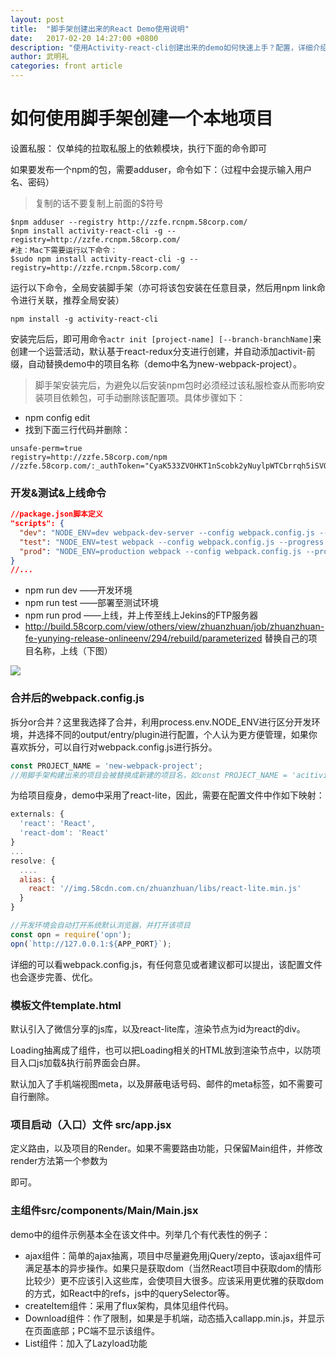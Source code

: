 ```yaml
---
layout: post
title:  "脚手架创建出来的React Demo使用说明"
date:   2017-02-20 14:27:00 +0800
description: "使用Activity-react-cli创建出来的demo如何快速上手？配置，详细介绍一下本Demo架构以及使用说明"
author: 武明礼
categories: front article
---
```


# 如何使用脚手架创建一个本地项目

设置私服：
仅单纯的拉取私服上的依赖模块，执行下面的命令即可


如果要发布一个npm的包，需要adduser，命令如下：（过程中会提示输入用户名、密码）

> 复制的话不要复制上前面的$符号

```shell
$npm adduser --registry http://zzfe.rcnpm.58corp.com/
$npm install activity-react-cli -g --registry=http://zzfe.rcnpm.58corp.com/
#注：Mac下需要运行以下命令：
$sudo npm install activity-react-cli -g --registry=http://zzfe.rcnpm.58corp.com/
```

运行以下命令，全局安装脚手架（亦可将该包安装在任意目录，然后用npm link命令进行关联，推荐全局安装）

```code
npm install -g activity-react-cli
```

安装完后后，即可用命令`actr init [project-name] [--branch-branchName]`来创建一个运营活动，默认基于react-redux分支进行创建，并自动添加activit-前缀，自动替换demo中的项目名称（demo中名为new-webpack-project）。

> 脚手架安装完后，为避免以后安装npm包时必须经过该私服检查从而影响安装项目依赖包，可手动删除该配置项。具体步骤如下：

* npm config edit
* 找到下面三行代码并删除：

```code
unsafe-perm=true
registry=http://zzfe.58corp.com/npm
//zzfe.58corp.com/:_authToken="CyaK533ZVOHKT1nScobk2yNuylpWTCbrrqh5iSVORNU="
```

### 开发&测试&上线命令
```json
//package.json脚本定义
"scripts": {
  "dev": "NODE_ENV=dev webpack-dev-server --config webpack.config.js --inline --progress --colors",
  "test": "NODE_ENV=test webpack --config webpack.config.js --progress --colors",
  "prod": "NODE_ENV=production webpack --config webpack.config.js --progress --colors"
}
//...
```

* npm run dev ——开发环境
* npm run test ——部署至测试环境
* npm run prod ——上线，并上传至线上Jekins的FTP服务器
* http://build.58corp.com/view/others/view/zhuanzhuan/job/zhuanzhuan-fe-yunying-release-onlineenv/294/rebuild/parameterized 替换自己的项目名称，上线（下图）

![](https://ww3.sinaimg.cn/large/006tNbRwly1fcwytvj4g6j30fg03gt90.jpg)

### 合并后的webpack.config.js

拆分or合并？这里我选择了合并，利用process.env.NODE_ENV进行区分开发环境，并选择不同的output/entry/plugin进行配置，个人认为更方便管理，如果你喜欢拆分，可以自行对webpack.config.js进行拆分。

```javascript
const PROJECT_NAME = 'new-webpack-project';
//用脚手架构建出来的项目会被替换成新建的项目名，如const PROJECT_NAME = 'acitivity-reduce-auction';
```

为给项目瘦身，demo中采用了react-lite，因此，需要在配置文件中作如下映射：

```javascript
externals: {
  'react': 'React',
  'react-dom': 'React'
}
...
resolve: {
  ....
  alias: {
    react: '//img.58cdn.com.cn/zhuanzhuan/libs/react-lite.min.js'
  }
}
```

```javascript
//开发环境会自动打开系统默认浏览器，并打开该项目
const opn = require('opn');
opn(`http://127.0.0.1:${APP_PORT}`);
```

详细的可以看webpack.config.js，有任何意见或者建议都可以提出，该配置文件也会逐步完善、优化。

### 模板文件template.html

默认引入了微信分享的js库，以及react-lite库，渲染节点为id为react的div。

Loading抽离成了组件，也可以把Loading相关的HTML放到渲染节点中，以防项目入口js加载&执行前界面会白屏。

默认加入了手机端视图meta，以及屏蔽电话号码、邮件的meta标签，如不需要可自行删除。

### 项目启动（入口）文件 src/app.jsx

定义路由，以及项目的Render。如果不需要路由功能，只保留Main组件，并修改render方法第一个参数为<Main />即可。

### 主组件src/components/Main/Main.jsx

demo中的组件示例基本全在该文件中。列举几个有代表性的例子：

* ajax组件：简单的ajax抽离，项目中尽量避免用jQuery/zepto，该ajax组件可满足基本的异步操作。如果只是获取dom（当然React项目中获取dom的情形比较少）更不应该引入这些库，会使项目大很多。应该采用更优雅的获取dom的方式，如React中的refs，js中的querySelector等。
* createItem组件：采用了flux架构，具体见组件代码。
* Download组件：作了限制，如果是手机端，动态插入callapp.min.js，并显示在页面底部；PC端不显示该组件。
* List组件：加入了Lazyload功能

